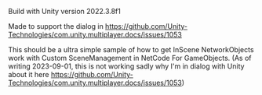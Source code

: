 Build with Unity version 2022.3.8f1

Made to support the dialog in https://github.com/Unity-Technologies/com.unity.multiplayer.docs/issues/1053

This should be a ultra simple sample of how to get InScene NetworkObjects work with Custom SceneManagement in NetCode For GameObjects.
(As of writing 2023-09-01, this is not working sadly why I'm in dialog with Unity about it here https://github.com/Unity-Technologies/com.unity.multiplayer.docs/issues/1053)
